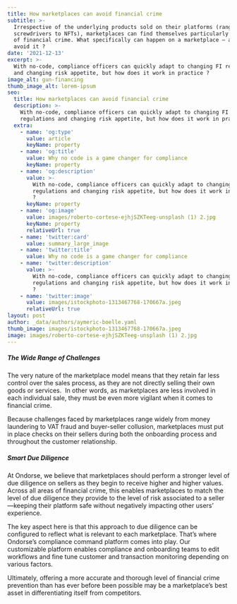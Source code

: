 ```yaml
---
title: How marketplaces can avoid financial crime
subtitle: >-
  Irrespective of the underlying products sold on their platforms (ranging from
  screwdrivers to NFTs), marketplaces can find themselves particularly at risk
  of financial crime. What specifically can happen on a marketplace – and how to
  avoid it ?
date: '2021-12-13'
excerpt: >-
  With no-code, compliance officers can quickly adapt to changing FI regulations
  and changing risk appetite, but how does it work in practice ?
image_alt: gun-financing
thumb_image_alt: lorem-ipsum
seo:
  title: How marketplaces can avoid financial crime
  description: >-
    With no-code, compliance officers can quickly adapt to changing FI
    regulations and changing risk appetite, but how does it work in practice ?
  extra:
    - name: 'og:type'
      value: article
      keyName: property
    - name: 'og:title'
      value: Why no code is a game changer for compliance
      keyName: property
    - name: 'og:description'
      value: >-
        With no-code, compliance officers can quickly adapt to changing FI
        regulations and changing risk appetite, but how does it work in practice
        ?
      keyName: property
    - name: 'og:image'
      value: images/roberto-cortese-ejhjSZKTeeg-unsplash (1) 2.jpg
      keyName: property
      relativeUrl: true
    - name: 'twitter:card'
      value: summary_large_image
    - name: 'twitter:title'
      value: Why no code is a game changer for compliance
    - name: 'twitter:description'
      value: >-
        With no-code, compliance officers can quickly adapt to changing FI
        regulations and changing risk appetite, but how does it work in practice
        ?
    - name: 'twitter:image'
      value: images/istockphoto-1313467768-170667a.jpeg
      relativeUrl: true
layout: post
author: _data/authors/aymeric-boelle.yaml
thumb_image: images/istockphoto-1313467768-170667a.jpeg
image: images/roberto-cortese-ejhjSZKTeeg-unsplash (1) 2.jpg
---
```

##### The Wide Range of Challenges

The very nature of the marketplace model means that they retain far less control over the sales process, as they are not directly selling their own goods or services.  In other words, as marketplaces are less involved in each individual sale, they must be even more vigilant when it comes to financial crime. 

Because challenges faced by marketplaces range widely from money laundering to VAT fraud and buyer-seller collusion, marketplaces must put in place checks on their sellers during both the onboarding process and throughout the customer relationship.

##### Smart Due Diligence 

At Ondorse, we believe that marketplaces should perform a stronger level of due diligence on sellers as they begin to receive higher and higher values. Across all areas of financial crime, this enables marketplaces to match the level of due diligence they provide to the level of risk associated to a seller—keeping their platform safe without negatively impacting other users’ experience.


The key aspect here is that this approach to due diligence can be configured to reflect what is relevant to each marketplace. That’s where Ondorse’s compliance command platform comes into play. Our customizable platform enables compliance and onboarding teams to edit workflows and fine tune customer and transaction monitoring depending on various factors. 

Ultimately, offering a more accurate and thorough level of financial crime prevention than has ever before been possible may be a marketplace’s best asset in differentiating itself from competitors.
